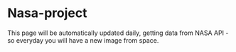 # Nasa-project

This page will be automatically updated daily, getting data from NASA API - so everyday you will have a new image from space.
